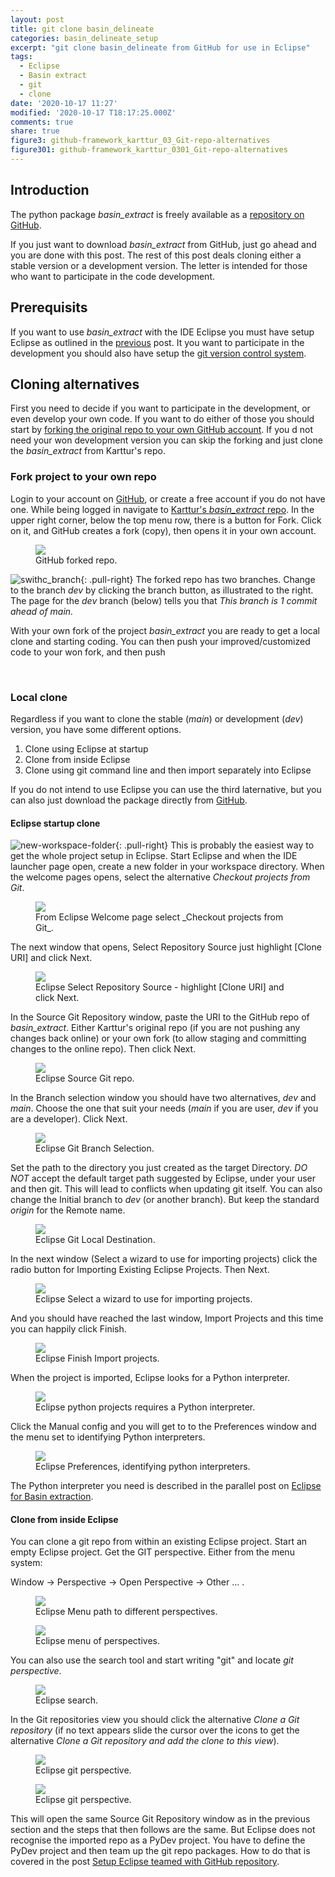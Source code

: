```yaml
---
layout: post
title: git clone basin_delineate
categories: basin_delineate_setup
excerpt: "git clone basin_delineate from GitHub for use in Eclipse"
tags:
  - Eclipse
  - Basin extract
  - git
  - clone
date: '2020-10-17 11:27'
modified: '2020-10-17 T18:17:25.000Z'
comments: true
share: true
figure3: github-framework_karttur_03_Git-repo-alternatives
figure301: github-framework_karttur_0301_Git-repo-alternatives
---
```


## Introduction

The python package _basin_extract_ is freely available as a [repository on GitHub](https://github.com/karttur/basin_extract/).

If you just want to download _basin_extract_ from GitHub, just go ahead and you are done with this post. The rest of this post deals cloning either a stable version or a development version. The letter is intended for those who want to participate in the code development.

## Prerequisits

If you want to use _basin_extract_ with the IDE <span class='app'>Eclipse</span> you must have setup <span class='app'>Eclipse</span> as outlined in the [previous](../basin-delineate-eclipse-setup) post. It you want to participate in the development you should also have setup the [git version control system](https://karttur.github.io/git-vcs/).

## Cloning alternatives

First you need to decide if you want to participate in the development, or even develop your own code. If you want to do either of those you should start by [forking the original repo to your own GitHub account](https://karttur.github.io/git-vcs/git/git-forks/). If you d not need your won development version you can skip the forking and just clone the _basin_extract_ from Karttur's repo.

### Fork project to your own repo

Login to your account on [GitHub](https://github.com/), or create a free account if you do not have one. While being logged in navigate to [Karttur's _basin_extract_ repo](https://github.com/karttur/basin_extract). In the upper right corner, below the top menu row, there is a button for <span class='textbox'>Fork</span>. Click on it, and GitHub creates a fork (copy), then opens it in your own account.

<figure>
<img src="../../images/github_fork_stulturum_basin_extract.png">
<figcaption> GitHub forked repo.
</figcaption>
</figure>

![swithc_branch](../../images/github-switch-branch.png){: .pull-right}
The forked repo has two branches. Change to the branch _dev_ by clicking the branch button, as illustrated to the right. The page for the _dev_ branch (below) tells you that _This branch is 1 commit ahead of main._

With your own fork of the project _basin_extract_ you are ready to get a local clone and starting coding. You can then push your improved/customized code to your won fork, and then push

<br />

### Local clone

Regardless if you want to clone the stable (_main_) or development (_dev_) version, you have some different options.

1. Clone using <span class='app'>Eclipse</span> at startup
2. Clone from inside <span class='app'>Eclipse</span>
3. Clone using git command line and then import separately into <span class='app'>Eclipse</span>

If you do not intend to use <span class='app'>Eclipse</span> you can use the third laternative, but you can also just download the package directly from [GitHub](https://github.com/karttur/basin_extract/).

#### Eclipse startup clone

![new-workspace-folder](../../images/eclispe_create_new_folder_in_workspace.png){: .pull-right}
This is probably the easiest way to get the whole project setup in <span class='app'>Eclipse</span>. Start <span class='app'>Eclipse</span> and when the IDE launcher page open, create a new folder in your workspace directory. When the welcome pages opens, select the alternative _Checkout projects from Git_.

<figure>
<img src="../../images/eclipse_welcome_select_git.png">
<figcaption> From Eclipse Welcome page select _Checkout projects from Git_.
</figcaption>
</figure>

The next window that opens, <span class='window'>Select Repository Source</span> just highlight [Clone URI] and click <span class='button'>Next</span>.

<figure>
<img src="../../images/eclipse_select_repo_source.png">
<figcaption> Eclipse Select Repository Source - highlight [Clone URI] and click Next.
</figcaption>
</figure>

In the <span class='window'>Source Git Repository</span> window, paste the URI to the GitHub repo of _basin_extract_. Either Karttur's original repo (if you are not pushing any changes back online) or your own fork (to allow staging and committing changes to the online repo). Then click <span class='button'>Next</span>.

<figure>
<img src="../../images/eclipse_source_git_repo.png">
<figcaption> Eclipse Source Git repo.
</figcaption>
</figure>

In the Branch selection window you should have two alternatives, _dev_ and _main_. Choose the one that suit your needs (_main_ if you are user, _dev_ if you are a developer). Click <span class='button'>Next</span>.

<figure>
<img src="../../images/eclipse_git_branch_selection.png">
<figcaption> Eclipse Git Branch Selection.
</figcaption>
</figure>

Set the path to the directory you just created as the target <span class='textbox'>Directory</span>. _DO NOT_ accept the default target path suggested by <spa class='app'>Eclipse</span>, under your user and then <span class='file'>git</span>. This will lead to conflicts when updating git itself. You can also change the <span class='textbox'>Initial branch</span> to _dev_ (or another branch). But keep the standard _origin_ for the <span class='textbox'>Remote name</span>.

<figure>
<img src="../../images/eclipse_git_clone_local-dir.png">
<figcaption> Eclipse Git Local Destination.
</figcaption>
</figure>

In the next window (<span class='window'>Select a wizard to use for importing projects</span>) click the radio button for Importing Existing Eclipse Projects. Then <span class='button'>Next</span>.

<figure>
<img src="../../images/eclipse_select_import_wizard.png">
<figcaption> Eclipse Select a wizard to use for importing projects.
</figcaption>
</figure>

And you should have reached the last window, <span class='window'>Import Projects</span> and this time you can happily click <span class='button'>Finish</span>.

<figure>
<img src="../../images/eclipse_import_project_finish.png">
<figcaption> Eclipse Finish Import projects.
</figcaption>
</figure>

When the project is imported, <span class='app'>Eclipse</span> looks for a Python interpreter.

<figure>
<img src="../../images/eclipse_python_interpreter_missing.png">
<figcaption> Eclipse python projects requires a Python interpreter.
</figcaption>
</figure>

Click the <span class='button'>Manual config</span> and you will get to to the Preferences window and the menu set to identifying Python interpreters.

<figure>
<img src="../../images/eclipse_python_interpreter.png">
<figcaption> Eclipse Preferences, identifying python interpreters.
</figcaption>
</figure>

The Python interpreter you need is described in the parallel post on [Eclipse for Basin extraction](../basin-delineate-seclipse-setup/).

#### Clone from inside Eclipse

You can clone a git repo from within an existing <span class='app'>Eclipse</span> project. Start an empty <span class='app'>Eclipse</span> project. Get the GIT perspective. Either from the menu system:

<span class='menu'>Window -> Perspective -> Open Perspective -> Other ... </span>.

<figure>
<img src="../../images/eclipse_window_perspecive_other.png">
<figcaption> Eclipse Menu path to different perspectives.
</figcaption>
</figure>

<figure>
<img src="../../images/eclipse_perspectives_other.png">
<figcaption> Eclipse menu of perspectives.
</figcaption>
</figure>

You can also use the search tool and start writing "git" and locate _git perspective_.

<figure>
<img src="../../images/eclipse_search_git.png">
<figcaption> Eclipse search.
</figcaption>
</figure>

In the <span class='tab'>Git repositories</span> view you should click the alternative _Clone a Git repository_ (if no text appears slide the cursor over the icons to get the alternative _Clone a Git repository and add the clone to this view_).

<figure>
<img src="../../images/github-framework_karttur_03_Git-repo-alternatives.jpg">
<figcaption> Eclipse git perspective.
</figcaption>
</figure>

<figure>
<img src="../../images/github-framework_karttur_0301_Git-repo-alternatives.jpg">
<figcaption> Eclipse git perspective.
</figcaption>
</figure>

This will open the same <span class='window'>Source Git Repository</span> window as in the previous section and the steps that then follows are the same. But <span class='app'>Eclipse</span> does not recognise the imported repo as a PyDev project. You have to define the PyDev project and then team up the git repo packages. How to do that is covered in the post [Setup Eclipse teamed with GitHub repository](https://karttur.github.io/geoimagine/develop/develop-github-eclipse/).
